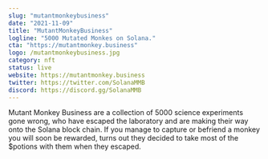 ```yaml
---
slug: "mutantmonkeybusiness"
date: "2021-11-09"
title: "MutantMonkeyBusiness"
logline: "5000 Mutated Monkes on Solana."
cta: "https://mutantmonkey.business"
logo: /mutantmonkeybusiness.jpg
category: nft
status: live
website: https://mutantmonkey.business
twitter: https://twitter.com/SolanaMMB
discord: https://discord.gg/SolanaMMB
---
```


Mutant Monkey Business are a collection of 5000 science experiments gone wrong, who have escaped the laboratory and are making their way onto the Solana block chain.
If you manage to capture or befriend a monkey you will soon be rewarded, turns out they decided to take most of the $potions with them when they escaped.
